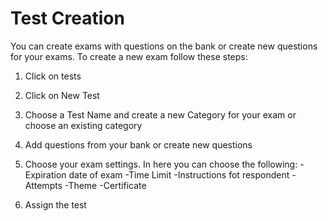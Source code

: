 
# Test Creation

You can create exams with questions on the bank or create new questions for your exams.
To create a new exam follow these steps:

1. Click on tests



2. Click on New Test



3. Choose a Test Name and create a new Category for your exam or choose an existing category



4. Add questions from your bank or create new questions



5. Choose your exam settings. In here you can choose the following:
    -Expiration date of exam
    -Time Limit
    -Instructions fot respondent
    -Attempts
    -Theme
    -Certificate



6. Assign the test
